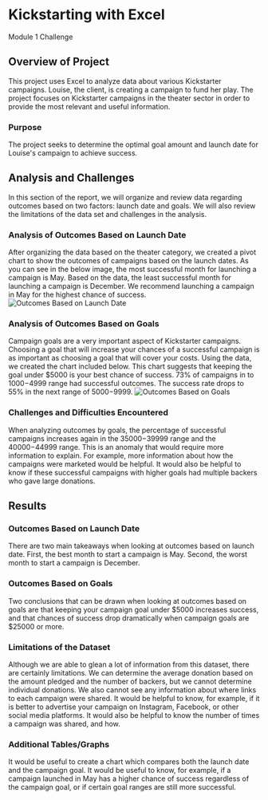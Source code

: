 # Kickstarting with Excel
Module 1 Challenge

## Overview of Project
This project uses Excel to analyze data about various Kickstarter campaigns.
Louise, the client, is creating a campaign to fund her play. The project focuses
on Kickstarter campaigns in the theater sector in order to provide the most
relevant and useful information.

### Purpose
The project seeks to determine the optimal goal amount and launch date for
Louise's campaign to achieve success.

## Analysis and Challenges
In this section of the report, we will organize and review data regarding
outcomes based on two factors: launch date and goals. We will also review the
limitations of the data set and challenges in the analysis.

### Analysis of Outcomes Based on Launch Date
After organizing the data based on the theater category, we created a pivot
chart to show the outcomes of campaigns based on the launch dates. As you can
see in the below image, the most successful month for launching a campaign is
May. Based on the data, the least successful month for launching a campaign is
December. We recommend launching a campaign in May for the highest chance of
success.
![Outcomes Based on Launch Date](https://i.imgur.com/BzWE40o.png)

### Analysis of Outcomes Based on Goals
Campaign goals are a very important aspect of Kickstarter campaigns. Choosing
a goal that will increase your chances of a successful campaign is as
important as choosing a goal that will cover your costs. Using the data, we
created the chart included below. This chart suggests that keeping the goal
under $5000 is your best chance of success. 73% of campaigns in to $1000-$4999
range had successful outcomes. The success rate drops to 55% in the next range
of $5000-$9999.
![Outcomes Based on Goals](https://i.imgur.com/GO85zMM.png)

### Challenges and Difficulties Encountered
When analyzing outcomes by goals, the percentage of successful campaigns
increases again in the $35000-$39999 range and the $40000-$44999 range. This is
an anomaly that would require more information to explain. For example, more
information about how the campaigns were marketed would be helpful. It would
also be helpful to know if these successful campaigns with higher goals had
multiple backers who gave large donations.

## Results

### Outcomes Based on Launch Date
There are two main takeaways when looking at outcomes based on launch date.
First, the best month to start a campaign is May. Second, the worst month to
start a campaign is December.

### Outcomes Based on Goals
Two conclusions that can be drawn when looking at outcomes based on goals are
that keeping your campaign goal under $5000 increases success, and that chances
of success drop dramatically when campaign goals are $25000 or more.

### Limitations of the Dataset
Although we are able to glean a lot of information from this dataset, there are
certainly limitations. We can determine the average donation based on the amount
pledged and the number of backers, but we cannot determine individual donations.
We also cannot see any information about where links to each campaign were
shared. It would be helpful to know, for example, if it is better to advertise
your campaign on Instagram, Facebook, or other social media platforms. It would
also be helpful to know the number of times a campaign was shared, and how.

### Additional Tables/Graphs
It would be useful to create a chart which compares both the launch date and
the campaign goal. It would be useful to know, for example, if a campaign
launched in May has a higher chance of success regardless of the campaign goal,
or if certain goal ranges are still more successful.
